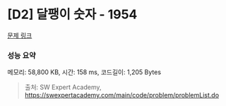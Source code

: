 # [D2] 달팽이 숫자 - 1954 

[문제 링크](https://swexpertacademy.com/main/code/problem/problemDetail.do?contestProbId=AV5PobmqAPoDFAUq) 

### 성능 요약

메모리: 58,800 KB, 시간: 158 ms, 코드길이: 1,205 Bytes



> 출처: SW Expert Academy, https://swexpertacademy.com/main/code/problem/problemList.do